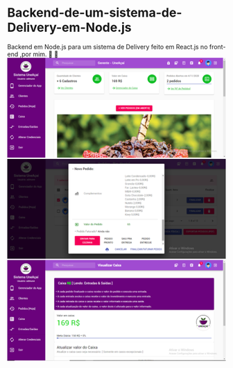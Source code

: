 # Backend-de-um-sistema-de-Delivery-em-Node.js
Backend em Node.js para um sistema de Delivery feito em React.js no front-end ,por mim. :strawberry: :shaved_ice:
<img src="https://raw.githubusercontent.com/Nepturne/images_projects/main/cadast.png" />
<img src="https://raw.githubusercontent.com/Nepturne/images_projects/main/manod.png" />
<img src="https://raw.githubusercontent.com/Nepturne/images_projects/main/zan.png" />



